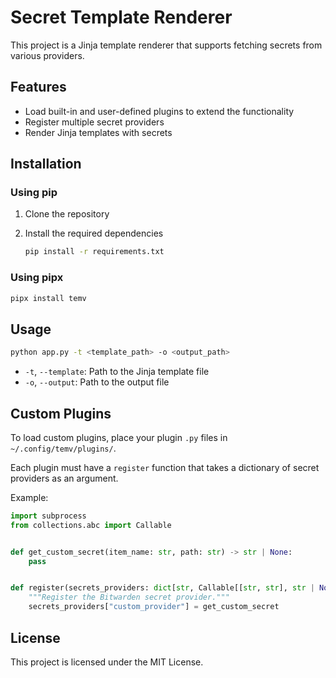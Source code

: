 # Secret Template Renderer

This project is a Jinja template renderer that supports fetching secrets from various providers.

## Features

- Load built-in and user-defined plugins to extend the functionality
- Register multiple secret providers
- Render Jinja templates with secrets

## Installation

### Using pip

1. Clone the repository
2. Install the required dependencies

   ```bash
   pip install -r requirements.txt
   ```

### Using pipx

```bash
pipx install temv

```

## Usage

```bash
python app.py -t <template_path> -o <output_path>
```

- `-t`, `--template`: Path to the Jinja template file
- `-o`, `--output`:   Path to the output file

## Custom Plugins

To load custom plugins, place your plugin `.py` files in `~/.config/temv/plugins/`.

Each plugin must have a `register` function that takes a dictionary of secret providers as an argument.

Example:

```python
import subprocess
from collections.abc import Callable


def get_custom_secret(item_name: str, path: str) -> str | None:
    pass


def register(secrets_providers: dict[str, Callable[[str, str], str | None]]):
    """Register the Bitwarden secret provider."""
    secrets_providers["custom_provider"] = get_custom_secret
```

## License

This project is licensed under the MIT License.
